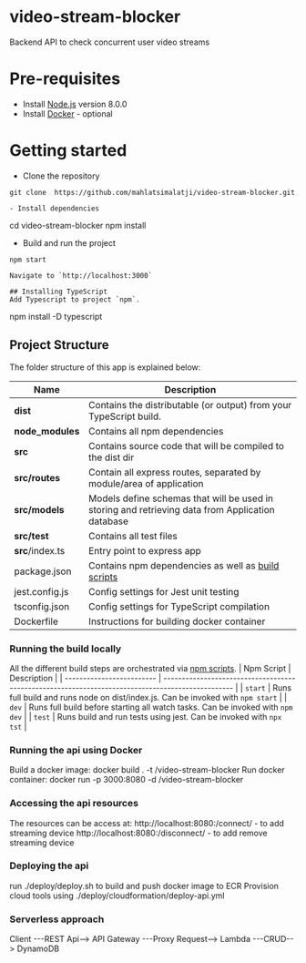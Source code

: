# video-stream-blocker
Backend API to check concurrent user video streams


# Pre-requisites
- Install [Node.js](https://nodejs.org/en/) version 8.0.0
- Install [Docker](https://docs.docker.com/get-docker/) - optional

# Getting started
- Clone the repository
```
git clone  https://github.com/mahlatsimalatji/video-stream-blocker.git

- Install dependencies
```
cd video-stream-blocker
npm install

- Build and run the project
```
npm start

Navigate to `http://localhost:3000`

## Installing TypeScript
Add Typescript to project `npm`.
```
npm install -D typescript


## Project Structure
The folder structure of this app is explained below:

| Name | Description |
| ------------------------ | --------------------------------------------------------------------------------------------- |
| **dist**                 | Contains the distributable (or output) from your TypeScript build.  |
| **node_modules**         | Contains all  npm dependencies                                                            |
| **src**                  | Contains  source code that will be compiled to the dist dir                               |
| **src/routes**           | Contain all express routes, separated by module/area of application                       
| **src/models**           | Models define schemas that will be used in storing and retrieving data from Application database  |
| **src/test**             | Contains all test files                                                           |
| **src**/index.ts         | Entry point to express app                                                               |
| package.json             | Contains npm dependencies as well as [build scripts](#what-if-a-library-isnt-on-definitelytyped)   | tsconfig.json            | Config settings for compiling source code only written in TypeScript    
| jest.config.js           | Config settings for Jest unit testing
| tsconfig.json           | Config settings for TypeScript compilation
| Dockerfile               | Instructions for building docker container


### Running the build locally
All the different build steps are orchestrated via [npm scripts](https://docs.npmjs.com/misc/scripts).
| Npm Script | Description |
| ------------------------- | ------------------------------------------------------------------------------------------------- |
| `start`                   | Runs full build and runs node on dist/index.js. Can be invoked with `npm start`                  |
| `dev`                   | Runs full build before starting all watch tasks. Can be invoked with `npm dev`                                         |
| `test`                    | Runs build and run tests using jest. Can be invoked with `npx tst`        |


### Running the api using Docker
Build a docker image: docker build . -t <your username>/video-stream-blocker 
Run docker container: docker run -p 3000:8080 -d <your username>/video-stream-blocker 

### Accessing the api resources
The resources can be access at:
    http://localhost:8080:/connect/<username> - to add streaming device
    http://localhost:8080:/disconnect/<username> - to add remove streaming device


### Deploying the api 
run ./deploy/deploy.sh to build and push docker image to ECR
Provision cloud tools using ./deploy/cloudformation/deploy-api.yml 


###  Serverless approach
Client ---REST Api--> API Gateway ---Proxy Request--> Lambda ---CRUD--> DynamoDB

